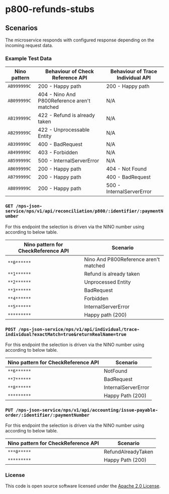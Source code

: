 
# p800-refunds-stubs

## Scenarios
The microservice responds with configured response depending on the incoming request data.

### Example Test Data

| Nino pattern | Behaviour of Check Reference API            | Behaviour of Trace Individual API |
|--------------|---------------------------------------------|-----------------------------------|
| `AB999999C`  | 200 - Happy path                            | 200 - Happy path                  |
| `AB099999C`  | 404 - Nino And P800Reference aren't matched | N/A                               |
| `AB199999C`  | 422 - Refund is already taken               | N/A                               |
| `AB299999C`  | 422 - Unprocessable Entity                  | N/A                               |
| `AB399999C`  | 400 - BadRequest                            | N/A                               |
| `AB499999C`  | 403 - Forbidden                             | N/A                               |
| `AB599999C`  | 500 - InternalServerError                   | N/A                               |
| `AB699999C`  | 200 - Happy path                            | 404 - Not Found                   |
| `AB799999C`  | 200 - Happy path                            | 400 - BadRequest                  |
| `AB899999C`  | 200 - Happy path                            | 500 - InternalServerError         |


### `GET /nps-json-service/nps/v1/api/reconciliation/p800/:identifier/:paymentNumber`
For this endpoint the selection is driven via the NINO number using according to below table.

| Nino pattern for CheckReference API | Scenario                              |
|-------------------------------------|---------------------------------------|
| `**0******`                         | Nino And P800Reference aren't matched |
| `**1******`                         | Refund is already taken               |
| `**2******`                         | Unprocessed Entity                    |
| `**3******`                         | BadRequest                            |
| `**4******`                         | Forbidden                             |
| `**5******`                         | InternalServerError                   |
| `*********`                         | Happy path (200)                      |

### `POST /nps-json-service/nps/v1/api/individual/trace-individual?exactMatch=true&returnRealName=true`
For this endpoint the selection is driven via the NINO number using according to below table.

| Nino pattern for CheckReference API | Scenario            |
|-------------------------------------|---------------------|
| `**6******`                         | NotFound            |
| `**7******`                         | BadRequest          |
| `**8******`                         | InternalServerError |
| `*********`                         | Happy Path (200)    |

### `PUT /nps-json-service/nps/v1/api/accounting/issue-payable-order/:identifier/:paymentNumber`
For this endpoint the selection is driven via the NINO number using according to below table.

| Nino pattern for CheckReference API | Scenario            |
|-------------------------------------|---------------------|
| `***0*****`                         | RefundAlreadyTaken  |
| `*********`                         | Happy Path (200)    |

### License

This code is open source software licensed under the [Apache 2.0 License]("http://www.apache.org/licenses/LICENSE-2.0.html").